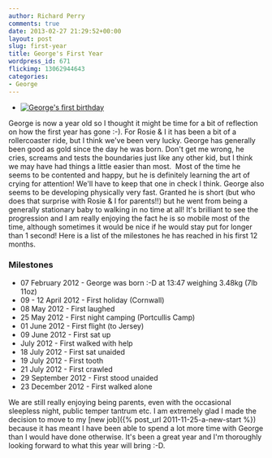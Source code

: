 ```yaml
---
author: Richard Perry
comments: true
date: 2013-02-27 21:29:52+00:00
layout: post
slug: first-year
title: George's First Year
wordpress_id: 671
flickimg: 13062944643
categories:
- George
---
```


<ul class="flickr image alignleft">
  <li>
    <a title="George's first birthday" href="http://farm3.static.flickr.com/2784/13062944643_8afbc3fa95_b.jpg">
      <img src="http://farm3.static.flickr.com/2784/13062944643_8afbc3fa95_q.jpg" alt="George's first birthday">
    </a>
    <a title="View on Flickr" href="http://www.flickr.com/photos/richard-perry/13062944643/" class="flickrlink"> </a>
  </li>
</ul>
George is now a year old so I thought it might be
time for a bit of reflection on how the first year has gone :-). For Rosie & I
it has been a bit of a rollercoaster ride, but I think we've been very lucky.
George has generally been good as gold since the day he was born. Don't get me
wrong, he cries, screams and tests the boundaries just like any other kid, but
I think we may have had things a little easier than most.  Most of the time he
seems to be contented and happy, but he is definitely learning the art of crying
for attention! We'll have to keep that one in check I think. George also seems to
be developing physically very fast. Granted he is short (but who does that
surprise with Rosie & I for parents!!) but he went from being a generally
stationary baby to walking in no time at all! It's brilliant to see the
progression and I am really enjoying the fact he is so mobile most of the time,
although sometimes it would be nice if he would stay put for longer than 1
second! Here is a list of the milestones he has reached in his first 12 months.

### Milestones
	
  * 07 February 2012 - George was born :-D at 13:47 weighing 3.48kg (7lb 11oz)
  * 09 - 12 April 2012 - First holiday (Cornwall)
  * 08 May 2012 - First laughed
  * 25 May 2012 - First night camping (Portcullis Camp)
  * 01 June 2012 - First flight (to Jersey)
  * 09 June 2012 - First sat up
  * July 2012 - First walked with help
  * 18 July 2012 - First sat unaided
  * 19 July 2012 - First tooth
  * 21 July 2012 - First crawled
  * 29 September 2012 - First stood unaided
  * 23 December 2012 - First walked alone

We are still really enjoying being parents, even with the occasional sleepless
night, public temper tantrum etc. I am extremely glad I made the decision to move
to my [new job]({% post_url 2011-11-25-a-new-start %}) because it has meant I
have been able to spend a lot more time with George than I would have done
otherwise. It's been a great year and I'm thoroughly looking forward to what this
year will bring :-D.
